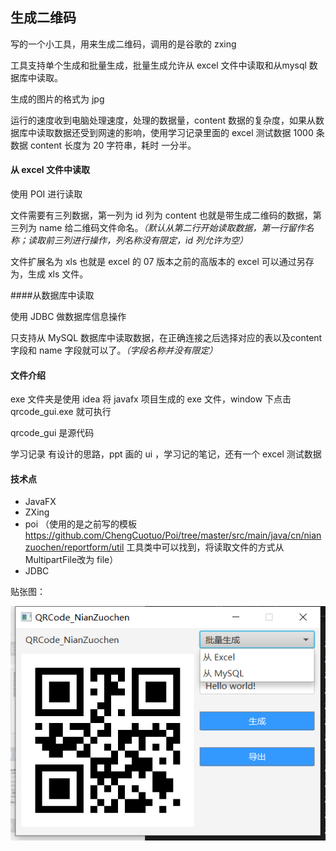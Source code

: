 ## 生成二维码

写的一个小工具，用来生成二维码，调用的是谷歌的 zxing 

工具支持单个生成和批量生成，批量生成允许从 excel 文件中读取和从mysql 数据库中读取。

生成的图片的格式为 jpg

运行的速度收到电脑处理速度，处理的数据量，content 数据的复杂度，如果从数据库中读取数据还受到网速的影响，使用学习记录里面的 excel 测试数据 1000 条数据 content 长度为 20 字符串，耗时 一分半。

#### 从 excel 文件中读取

使用 POI 进行读取

文件需要有三列数据，第一列为 id 列为 content 也就是带生成二维码的数据，第三列为 name 给二维码文件命名。_（默认从第二行开始读取数据，第一行留作名称；读取前三列进行操作，列名称没有限定，id 列允许为空）_

文件扩展名为 xls 也就是 excel 的 07 版本之前的高版本的 excel 可以通过另存为，生成 xls 文件。

####从数据库中读取

使用 JDBC 做数据库信息操作

只支持从 MySQL  数据库中读取数据，在正确连接之后选择对应的表以及content 字段和 name 字段就可以了。_（字段名称并没有限定）_



#### 文件介绍

exe 文件夹是使用 idea 将 javafx 项目生成的 exe 文件，window 下点击 qrcode_gui.exe 就可执行

qrcode_gui 是源代码

学习记录 有设计的思路，ppt 画的 ui ，学习记的笔记，还有一个 excel 测试数据



#### 技术点

* JavaFX
* ZXing
* poi （使用的是之前写的模板 https://github.com/ChengCuotuo/Poi/tree/master/src/main/java/cn/nianzuochen/reportform/util  工具类中可以找到，将读取文件的方式从 MultipartFile改为 file） 
* JDBC

 

贴张图：

![hello](https://github.com/ChengCuotuo/qrcode/blob/master/hello.png)
